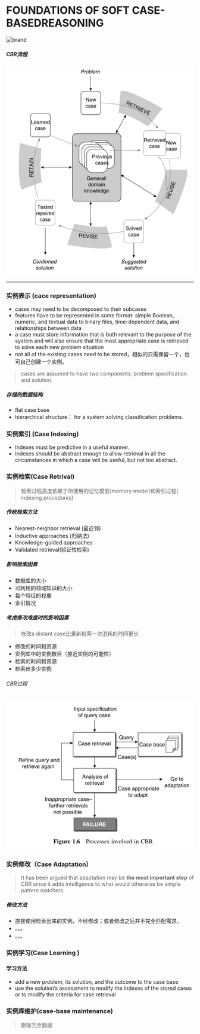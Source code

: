 # FOUNDATIONS OF SOFT CASE-BASEDREASONING
![brand](https://img.shields.io/badge/Version-V20171201-blue.svg)
##### CBR流程
![CBR循环](assets/markdown-img-paste-20171129213852127.png)

---
### 实例表示 (cace representation)
- cases may need to be decomposed to their subcases
-  features have to be represented in some format: simple Boolean, numeric, and textual data to binary files, time-dependent data, and relationships
between data
-  a case must store information that is both relevant to the purpose of the system and will also ensure that the most appropriate case is retrieved to solve each new problem situation
-  not all of the existing cases need to be stored，相似的只需保留一个，也可自己创建一个实例。

> cases are assumed to have two components: problem specification and solution.


##### 存储的数据结构
-  flat case base
-  hierarchical structure： for a system solving classification problems.

### 实例索引 (Case Indexing)
- Indexes must be predictive in a useful manner.
- Indexes should be abstract enough to allow retrieval in all the circumstances in which a case will be useful, but not too abstract.

### 实例检索(Case Retrival)
> 检索过程高度依赖于所使用的记忆模型(memory model)和索引过程( indexing procedures)

##### 传统检索方法
- Nearest-neighbor retrieval (最近邻)
- Inductive approaches (归纳法)
- Knowledge-guided approaches
- Validated retrieval(验证性检索)

##### 影响检索因素
- 数据库的大小
- 可利用的领域知识的大小
- 每个特征的权重
- 索引情况

##### 考虑修改难度时的影响因素
>修改a distant case比重新检索一次消耗的时间更长

- 修改的时间和资源
- 实例库中的实例数目（接近实例的可能性）
- 检索的时间和资源
- 检索出多少实例
###### CBR过程
![Process involved in CBR](assets/markdown-img-paste-20171129224455147.png)

### 实例修改（Case Adaptation）
> It has been argued that adaptation may be **the most important step** of CBR since it adds intelligence to what would otherwise be simple pattern matchers.

##### 修改方法
- 直接使用检索出来的实例，不经修改；或者修改之后并不完全匹配需求。
- 。。。
- 。。。

### 实例学习(Case Learning )
#### 学习方法
- add a new problem, its solution, and the outcome to the case base
- use the solution’s assessment to modify the indexes of the stored cases or to modify the criteria for case retrieval
### 实例库维护(case-base maintenance)
> 删除冗余数据
